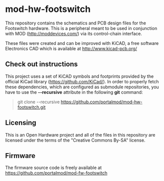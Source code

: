 mod-hw-footswitch
=================

This repository contains the schematics and PCB design files for the Footswitch hardware.
This is a peripheral meant to be used in conjunction with MOD (http://moddevices.com/) via its control-chain interface.

These files were created and can be improved with KiCAD, a free software Electronics CAD which is available at http://www.kicad-pcb.org/

## Check out instructions ##

This project uses a set of KiCAD symbols and footprints provided by the official KiCad library (https://github.com/KiCad/). In order to properly fetch these dependencies, which are configured as submodule repositories, you have to use the **--recursive** attribute in the following **git** command:

> git clone --recursive https://github.com/portalmod/mod-hw-footswitch.git

## Licensing ##

This is an Open Hardware project and all of the files in this repository are licensed under the terms of the "Creative Commons By-SA" license.

## Firmware ##

The firmware source code is freely available at https://github.com/portalmod/mod-fw-footswitch

